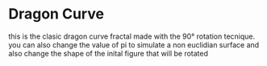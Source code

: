 # Dragon Curve
this is the clasic dragon curve fractal
made with the 90° rotation tecnique.
you can also change the value of pi
to simulate a non euclidian surface
and also change the shape of the 
inital figure that will be rotated
